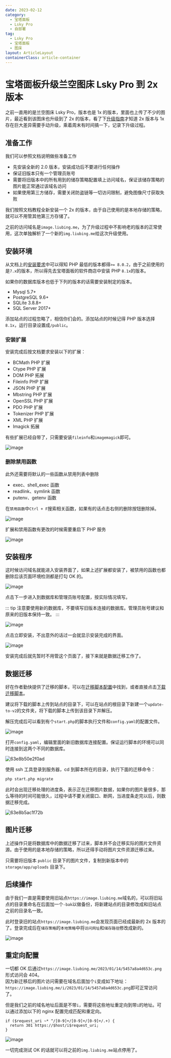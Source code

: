 ```yaml
---
date: 2023-02-12
category:
  - 宝塔面板
  - Lsky Pro
  - 自部署
tag:
  - Lsky Pro
  - 宝塔面板
  - 图床
layout: ArticleLayout
containerClass: article-container
---
```


# 宝塔面板升级兰空图床 Lsky Pro 到 2x 版本

之前一直用的是兰空图床 Lsky Pro，版本也是 1x 的版本，里面也上传了不少的图片，最近看到该图床也升级到了 2x 的版本，看了下[升级指南](https://docs.lsky.pro/archive/free/v2/#%E5%8D%87%E7%BA%A7%E6%8C%87%E5%8D%97)才知道 2x 版本与 1x 存在巨大差异需要手动升级，乘着周末有时间搞一下，记录下升级过程。

<!-- more -->

## 准备工作

我们可以参照文档说明做些准备工作

- 先安装全新的 2.0 版本，安装成功后不要进行任何操作
- 保证旧版本只有一个管理员账号
- 需要将旧版本中的所有用到的储存策略配置填上访问域名，保证该储存策略的图片能正常通过该域名访问
- 如果使用第三方储存，需要关闭防盗链等一切访问限制，避免图像尺寸获取失败

我们按照文档教程全新安装一个 2x 的版本，由于自己使用的是本地存储的策略，就可以不用管其他第三方存储了。

之前的访问域名是`image.liubing.me`，为了升级过程中不影响老的版本的正常使用，这次单独解析了一个新的`img.liubing.me`给这次升级使用。

## 安装环境

从文档上的[安装要求](https://docs.lsky.pro/docs/free/v2/#%E5%AE%89%E8%A3%85%E8%A6%81%E6%B1%82)中可以得知 PHP 最低的版本都得`>= 8.0.2`，由于之前使用的是`7.x`的版本，所以得先去宝塔面板的软件商店中安装 PHP `8.1x`的版本。

如果你的数据库版本也低于下列的版本的话需要安装制定的版本。

- Mysql 5.7+
- PostgreSQL 9.6+
- SQLite 3.8.8+
- SQL Server 2017+

添加站点的过程忽略了，相信你们会的。添加站点的时候记得 PHP 版本选择`8.1x`，运行目录设置成`/public`。

### 安装扩展

安装完成后按文档要求安装以下的扩展：

- BCMath PHP 扩展
- Ctype PHP 扩展
- DOM PHP 拓展
- Fileinfo PHP 扩展
- JSON PHP 扩展
- Mbstring PHP 扩展
- OpenSSL PHP 扩展
- PDO PHP 扩展
- Tokenizer PHP 扩展
- XML PHP 扩展
- Imagick 拓展

有些扩展已经自带了，只需要安装`fileinfo`和`imagemagick`即可。

![image](https://image.liubing.me/i/2023/02/12/63e8aeeaefef5.png)

### 删除禁用函数

此外还需要将默认的一些函数从禁用列表中删除

- exec、shell_exec 函数
- readlink、symlink 函数
- putenv、getenv 函数

在`禁用函数`中`Ctrl + F`搜索相关函数，如果有的话点击右侧的删除按钮删除掉。

![image](https://image.liubing.me/i/2023/02/12/63e8af7c468f6.png)

扩展和禁用函数有更改的时候需要重启下 PHP 服务

![image](https://image.liubing.me/i/2023/02/12/63e8b01b67cf2.png)

## 安装程序

这时候访问域名就能进入安装界面了，如果上述扩展都安装了，被禁用的函数也都删除后该页面环境检测都是打勾 OK 的。

![image](https://image.liubing.me/i/2023/02/12/63e8b19bab8c5.png)

点击下一步进入到数据库和管理员账号配置，按实际情况填写。

::: tip
注意要使用新的数据库，不要填写旧版本连接的数据库。管理员账号建议和原来的旧版本保持一致。
:::

![image](https://image.liubing.me/i/2023/02/12/63e8b2759afaf.png)

点击立即安装，不出意外的话过一会就显示安装完成的界面。

![image](https://image.liubing.me/i/2023/02/12/63e8b33ae497f.png)

安装完成后就先暂时不用管这个页面了，接下来就是数据迁移工作了。

## 数据迁移

好在作者勤快提供了迁移的脚本，可以在[迁移脚本配置](https://docs.lsky.pro/archive/free/v2/#%E8%BF%81%E7%A7%BB%E8%84%9A%E6%9C%AC%E9%85%8D%E7%BD%AE)中找到，或者直接点击[下载迁移脚本](https://github.com/lsky-org/lsky-pro/releases/download/2.0/migrate.zip)。

建议将下载的脚本上传到站点的目录下，可以在站点的根目录下新建一个`update-to-v2`的文件夹，将下载的脚本上传到该目录下并解压。

解压完成后可以看到有个`start.php`的脚本执行文件和`config.yaml`的配置文件。

![image](https://image.liubing.me/i/2023/02/12/63e8b46a926d8.png)

打开`config.yaml`，编辑里面的新旧数据库连接配置。保证运行脚本的环境可以同时连接到这两个不同的数据库。

![63e8b50e2f0ad](https://image.liubing.me/i/2023/02/12/63e8b50e2f0ad.png)

使用 ssh 工具登录到服务器，cd 到脚本所在的目录，执行下面的迁移命令：

```sh
php start.php migrate
```

此时会出现迁移处理的进度条，表示正在迁移图片数据，如果你的图片量很多，那么等待的时间可能很久，过程中请不要关闭窗口、断网，当进度条走完以后，则数据迁移完成。

![63e8b5ac1f72b](https://image.liubing.me/i/2023/02/12/63e8b5ac1f72b.png)

## 图片迁移

上述操作只是将数据库中的数据迁移了过来，脚本并不会迁移实际的图片文件资源。由于使用的是本地存储的策略，所以还得手动将图片文件资源迁移过来。

只需要将旧版本 `public` 目录下的图片文件，复制到新版本中的 `storage/app/uploads` 目录下。

## 后续操作

由于我们一直是需要使用旧站点`https://image.liubing.me`域名的，可以将旧站点的目录重命名在后面加一个`-bak`以做备份，将新建站点的目录修改成和旧站点之前的目录名一致。

此时登录旧的站点`https://image.liubing.me`会发现页面已经成最新的 2x 版本的了。登录完成后在`储存策略`的`本地策略`中将`访问网址`和`储存路径`修改成新的。

![image](https://image.liubing.me/i/2023/02/12/63e8bae8b3fc9.png)

## 重定向配置

一切都 OK 后通过`https://image.liubing.me/2023/01/14/5457a8a4d653c.png`形式访问会 404。  
因为新迁移后的图片访问需要在域名后面加个`i`变成如下地址：  
`https://image.liubing.me/i/2023/01/14/5457a8a4d653c.png`即可正常访问了。

但是我们之前的域名地址后面是不带`i`，需要将这些地址重定向到带`i`的地址。可以通过添加以下的 nginx 配置完成匹配和重定向。

```
if ($request_uri ~* ^/[0-9]+/[0-9]+/[0-9]+/.+) {
  return 301 https://$host/i$request_uri;
}
```

![image](https://image.liubing.me/i/2023/02/12/63e8bbde03d61.png)

一切完成测试 OK 的话就可以将之前的`img.liubing.me`站点停用了。

